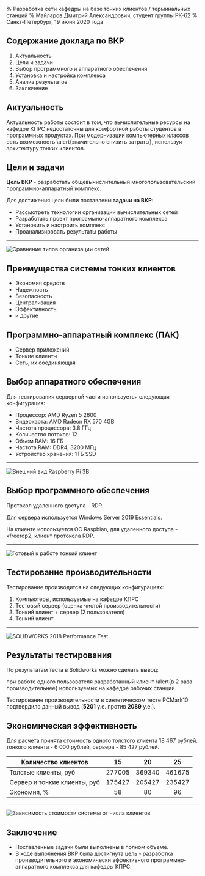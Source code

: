 % Разработка сети кафедры на базе тонких клиентов / терминальных станций
% Майларов Дмитрий Александрович, студент группы РК-62
% Санкт-Петербург, 19 июня 2020 года

## Содержание доклада по ВКР

1. Актуальность
2. Цели и задачи
3. Выбор программного и аппаратного обеспечения
4. Установка и настройка комплекса
5. Анализ результатов
6. Заключение

## Актуальность

Актуальность работы состоит в том, что вычислительные ресурсы на кафедре КПРС 
недостаточны для комфортной работы студентов в программных продуктах.
При модернизации компьютерных классов есть возможность \alert{значительно снизить
затраты}, используя архитектуру тонких клиентов.

## Цели и задачи

**Цель ВКР** - разработать общевычислительный многопользовательский
программно-аппаратный комплекс.

Для достижения цели были поставлены **задачи на ВКР**:

- Рассмотреть технологии организации вычислительных сетей
- Разработать проект программно-аппаратного комплекса
- Установить и настроить комплекс
- Проанализировать результаты работы

---

![Сравнение типов организации сетей](../img/PCtoTC.png)

## Преимущества системы тонких клиентов

- Экономия средств
- Надежность
- Безопасность
- Централизация
- Эффективность
- и другие

## Программно-аппаратный комплекс (ПАК)

- Сервер приложений
- Тонкие клиенты
- Сеть, их соединяющая

## Выбор аппаратного обеспечения

Для тестирования серверной части используется следующая конфигурация:

- Процессор: AMD Ryzen 5 2600
- Видеокарта: AMD Radeon RX 570 4GB
- Частота процессора: 3.8 ГГц
- Количество потоков: 12
- Объем RAM: 16 ГБ
- Частота RAM: DDR4, 3200 МГц
- Устройство хранения: 1ТБ SSD

---

![Внешний вид Raspberry Pi 3B](../img/piphoto.jpg)

## Выбор программного обеспечения

Протокол удаленного доступа - RDP.

Для сервера используется Windows Server 2019 Essentials.

На клиенте используется ОС Raspbian, для удаленного доступа - xfreerdp2,
клиент протокола RDP.

---

![Готовый к работе тонкий клиент](../img/ph-solid.jpg)

## Тестирование производительности

Тестирование производится на следующих конфигурациях:

1. Компьютеры, используемые на кафедре КПРС
2. Тестовый сервер (оценка чистой производительности)
3. Тонкий клиент + сервер (2 пользователя)
4. Тонкий клиент

---

![SOLIDWORKS 2018 Performance Test](../img/perf_chart.png)

## Результаты тестирования

По результатам теста в Solidworks можно сделать вывод:

при работе одного пользователя разработанный клиент \alert{в 2 раза производительнее}
используемых на кафедре рабочих станций.

Тестирование производительности в синтетическом
тесте PCMark10 подтвердило данный вывод (**5201** у.е. против **2089** у.е.).

## Экономическая эффективность

Для расчета принята стоимость одного толстого клиента 18 467 рублей. 
тонкого клиента - 6 000 рублей, сервера - 85 427 рублей.

Количество клиентов          | 15     | 20     | 25
---                          | :---:  | :---:  | :---:
Толстые клиенты, руб         | 277005 | 369340 | 461675
Cервер и тонкие клиенты, руб | 175427 | 205427 | 235427
Экономия, %                  | 58     | 80     | 96

---

![Зависимость стоимости системы от числа клиентов](../img/price_chart.png)

## Заключение

- Поставленные задачи были выполнены в полном объеме.
- В ходе выполнения ВКР была достигнута цель - разработка производительного и
экономически эффективного программно-аппаратного комплекса для кафедры КПРС.
